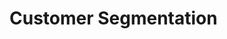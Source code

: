 # Customer Segmentation

<a href="https://colab.research.google.com/drive/130Z3ysUainF4oqgZV4zkhseCNIDAkQ0f?usp=sharing" >

